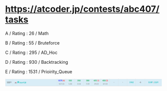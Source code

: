 # https://atcoder.jp/contests/abc407/tasks

A / Rating : $26$ / Math

B / Rating : $55$ / Bruteforce

C / Rating : $295$ / AD_Hoc

D / Rating : $930$ / Backtracking

E / Rating : $1531$ / Prioirity_Queue

![My Image](https://github.com/kss418/Atcoder/blob/main/ABC/Images/Standings/407.png)
